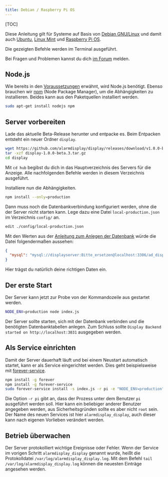 ```yaml
---
title: Debian / Raspberry Pi OS
---
```

[TOC]

Diese Anleitung gilt für Systeme auf Basis von [Debian GNU/Linux](https://www.debian.org/) und damit auch [Ubuntu](https://ubuntu.com/), [Linux Mint](https://linuxmint.com/) und [Raspberry Pi OS](https://www.raspberrypi.org/downloads/raspberry-pi-os/).

Die gezeigten Befehle werden im Terminal ausgeführt.

Bei Fragen und Problemen kannst du dich [im Forum](https://community.alarmdisplay.org/c/support/5) melden.

## Node.js
Wie bereits in den [Voraussetzungen](../../Voraussetzungen#page_Node.js) erwähnt, wird Node.js benötigt.
Ebenso brauchen wir [npm](https://www.npmjs.com/) (Node Package Manager), um die Abhängigkeiten zu installieren.
Beides kann aus den Paketquellen installiert werden.
```bash
sudo apt-get install nodejs npm
```

## Server vorbereiten
Lade das aktuelle Beta-Release herunter und entpacke es.
Beim Entpacken entsteht ein neuer Ordner `display`.

```bash
wget https://github.com/alarmdisplay/display/releases/download/v1.0.0-beta.3/display-1.0.0-beta.3.tar.gz
tar -xzf display-1.0.0-beta.3.tar.gz
cd display
```

Mit `cd hub` begibst du dich in das Hauptverzeichnis des Servers für die Anzeige.
Alle nachfolgenden Befehle werden in diesem Verzeichnis ausgeführt.

Installiere nun die Abhängigkeiten.
```bash
npm install --only=production
```

Dann muss noch die Datenbankverbindung konfiguriert werden, ohne die der Server nicht starten kann.
Lege dazu eine Datei `local-production.json` im Verzeichnis `config/` an.
```bash
edit ./config/local-production.json
```

Mit den Werten aus der [Anleitung zum Anlegen der Datenbank](Allgemein#page_Datenbank) würde die Datei folgendermaßen aussehen:
```json
{
  "mysql": "mysql://displayserver:Bitte_ersetzen@localhost:3306/ad_display"
}
```

Hier trägst du natürlich deine richtigen Daten ein.

## Der erste Start
Der Server kann jetzt zur Probe von der Kommandozeile aus gestartet werden.
```bash
NODE_ENV=production node index.js
```
Der Server sollte starten, sich mit der Datenbank verbinden und die benötigten Datenbanktabellen anlegen.
Zum Schluss sollte `Display Backend started on http://localhost:3031` ausgegeben werden.

## Als Service einrichten
Damit der Server dauerhaft läuft und bei einem Neustart automatisch startet, kann er als Service eingerichtet werden.
Dies geht beispielsweise mit [forever-service](https://github.com/zapty/forever-service).
```bash
npm install -g forever
npm install -g forever-service
sudo forever-service install -s index.js -r pi -e "NODE_ENV=production" alarmdisplay_display
```
Die Option `-r pi` gibt an, dass der Prozess unter dem Benutzer `pi` ausgeführt werden soll.
Hier kann ein beliebiger anderer Benutzer angegeben werden, aus Sicherheitsgründen sollte es aber nicht `root` sein.
Der Name des neuen Services ist hier `alarmdisplay_display`, auch dieser kann nach eigenen Vorlieben verändert werden.

## Betrieb überwachen
Der Server protokolliert wichtige Ereignisse oder Fehler.
Wenn der Service im vorigen Schritt `alarmdisplay_display` genannt wurde, heißt die Protokolldatei `/var/log/alarmdisplay_display.log`.
Mit dem Befehl `tail /var/log/alarmdisplay_display.log` können die neuesten Einträge angesehen werden.
